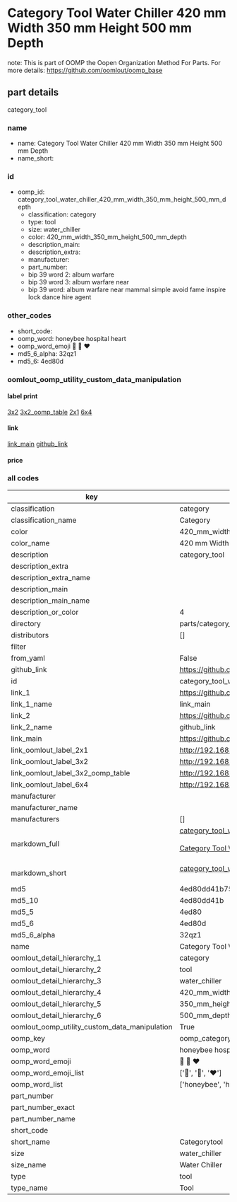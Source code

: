 # Category Tool Water Chiller 420 mm Width 350 mm Height 500 mm Depth  

note: This is part of OOMP the Oopen Organization Method For Parts. For more details: https://github.com/oomlout/oomp_base

##  part details



category_tool

### name
* name: Category Tool Water Chiller 420 mm Width 350 mm Height 500 mm Depth
* name_short: 
### id
* oomp_id: category_tool_water_chiller_420_mm_width_350_mm_height_500_mm_depth
  * classification: category
  * type: tool
  * size: water_chiller
  * color: 420_mm_width_350_mm_height_500_mm_depth
  * description_main: 
  * description_extra: 
  * manufacturer: 
  * part_number: 
  * bip 39 word 2: album warfare
  * bip 39 word 3: album warfare near
  * bip 39 word: album warfare near mammal simple avoid fame inspire lock dance hire agent

### other_codes
* short_code: 
* oomp_word: honeybee hospital heart
* oomp_word_emoji :honeybee: :hospital: :heart:
* md5_6_alpha: 32qz1
* md5_6: 4ed80d






### oomlout_oomp_utility_custom_data_manipulation
#### label print
[3x2](http://192.168.1.245:1112/?label=oomp%2032qz1)
[3x2_oomp_table](http://192.168.1.107:1112/?label=oomp%2032qz1)
[2x1](http://192.168.1.242:1112/?label=oomp%2032qz1)
[6x4](http://192.168.1.55:1112/?label=oomp%2032qz1)    

#### link

[link_main](https://github.com/oomlout/oomlout_oomp_current_version_messy/tree/main/parts/category_tool_water_chiller_420_mm_width_350_mm_height_500_mm_depth) [github_link](https://github.com/oomlout/oomlout_oomp_part_src/tree/main/parts/category_tool_water_chiller_420_mm_width_350_mm_height_500_mm_depth)                             

#### price







### all codes 
| key | value |  
| --- | --- |  
| classification | category |  
| classification_name | Category |  
| color | 420_mm_width_350_mm_height_500_mm_depth |  
| color_name | 420 mm Width 350 mm Height 500 mm Depth |  
| description | category_tool |  
| description_extra |  |  
| description_extra_name |  |  
| description_main |  |  
| description_main_name |  |  
| description_or_color | 4  |  
| directory | parts/category_tool_water_chiller_420_mm_width_350_mm_height_500_mm_depth |  
| distributors | [] |  
| filter |  |  
| from_yaml | False |  
| github_link | https://github.com/oomlout/oomlout_oomp_part_src/tree/main/parts/category_tool_water_chiller_420_mm_width_350_mm_height_500_mm_depth |  
| id | category_tool_water_chiller_420_mm_width_350_mm_height_500_mm_depth |  
| link_1 | https://github.com/oomlout/oomlout_oomp_current_version_messy/tree/main/parts/category_tool_water_chiller_420_mm_width_350_mm_height_500_mm_depth |  
| link_1_name | link_main |  
| link_2 | https://github.com/oomlout/oomlout_oomp_part_src/tree/main/parts/category_tool_water_chiller_420_mm_width_350_mm_height_500_mm_depth |  
| link_2_name | github_link |  
| link_main | https://github.com/oomlout/oomlout_oomp_current_version_messy/tree/main/parts/category_tool_water_chiller_420_mm_width_350_mm_height_500_mm_depth |  
| link_oomlout_label_2x1 | http://192.168.1.242:1112/?label=oomp%2032qz1 |  
| link_oomlout_label_3x2 | http://192.168.1.245:1112/?label=oomp%2032qz1 |  
| link_oomlout_label_3x2_oomp_table | http://192.168.1.107:1112/?label=oomp%2032qz1 |  
| link_oomlout_label_6x4 | http://192.168.1.55:1112/?label=oomp%2032qz1 |  
| manufacturer |  |  
| manufacturer_name |  |  
| manufacturers | [] |  
| markdown_full | [category_tool_water_chiller_420_mm_width_350_mm_height_500_mm_depth](https://github.com/oomlout/oomlout_oomp_current_version_messy/tree/main/parts/category_tool_water_chiller_420_mm_width_350_mm_height_500_mm_depth)<br>[](https://github.com/oomlout/oomlout_oomp_current_version_messy/tree/main/parts/category_tool_water_chiller_420_mm_width_350_mm_height_500_mm_depth)<br>[Category Tool Water Chiller 420 Mm Width 350 Mm Height 500 Mm Depth](https://github.com/oomlout/oomlout_oomp_current_version_messy/tree/main/parts/category_tool_water_chiller_420_mm_width_350_mm_height_500_mm_depth)<br><br> |  
| markdown_short | [category_tool_water_chiller_420_mm_width_350_mm_height_500_mm_depth](https://github.com/oomlout/oomlout_oomp_current_version_messy/tree/main/parts/category_tool_water_chiller_420_mm_width_350_mm_height_500_mm_depth)<br><br> |  
| md5 | 4ed80dd41b754a4c4064886b273dc02f |  
| md5_10 | 4ed80dd41b |  
| md5_5 | 4ed80 |  
| md5_6 | 4ed80d |  
| md5_6_alpha | 32qz1 |  
| name | Category Tool Water Chiller 420 mm Width 350 mm Height 500 mm Depth |  
| oomlout_detail_hierarchy_1 | category |  
| oomlout_detail_hierarchy_2 | tool |  
| oomlout_detail_hierarchy_3 | water_chiller |  
| oomlout_detail_hierarchy_4 | 420_mm_width |  
| oomlout_detail_hierarchy_5 | 350_mm_height |  
| oomlout_detail_hierarchy_6 | 500_mm_depth |  
| oomlout_oomp_utility_custom_data_manipulation | True |  
| oomp_key | oomp_category_tool_water_chiller_420_mm_width_350_mm_height_500_mm_depth |  
| oomp_word | honeybee hospital heart |  
| oomp_word_emoji | :honeybee: :hospital: :heart: |  
| oomp_word_emoji_list | [':honeybee:', ':hospital:', ':heart:'] |  
| oomp_word_list | ['honeybee', 'hospital', 'heart'] |  
| part_number |  |  
| part_number_exact |  |  
| part_number_name |  |  
| short_code |  |  
| short_name | Categorytool |  
| size | water_chiller |  
| size_name | Water Chiller |  
| type | tool |  
| type_name | Tool |  
